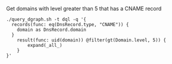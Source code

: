 Get domains with level greater than 5 that has a CNAME record
```
./query_dgraph.sh -t dql -q '{
  records(func: eq(DnsRecord.type, "CNAME")) {
    domain as DnsRecord.domain
  }
	result(func: uid(domain)) @filter(gt(Domain.level, 5)) {
		expand(_all_)
	}
}'
```

